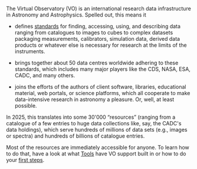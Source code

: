 The Virtual Observatory (VO) is an international research data infrastructure
in Astronomy and Astrophysics.  Spelled out, this means it

* defines [standards](/documents/) for finding, accessing, using, and
  describing data ranging from catalogues to images to cubes to complex
  datasets packaging measurements, calibrators, simulation data, derived
  data products or whatever else is necessary for research at the limits of the
  instruments.

* brings together about 50 data centres worldwide adhering to these standards,
  which includes many major players like the CDS, NASA, ESA, CADC, and many
  others.

* joins the efforts of the authors of client software, libraries,
  educational material, web portals, or science platforms, which all
  cooperate to make data-intensive research in astronomy a pleasure.
  Or, well, at least possible.

In 2025, this translates into some 30'000 “resources” (ranging from a
catalogue of a few entries to huge data collections like, say, the
CADC's data holdings), which serve hundreds of millions of data sets
(e.g., images or spectra) and hundreds of billions of catalogue entries.

Most of the resources are immediately accessible for anyone.  To learn
how to do that, have a look at what
[Tools](/astronomers/applications) have VO support built in or how to
do your [first steps](/astronomers/using_the_vo).
